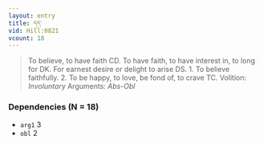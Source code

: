 ```yaml
---
layout: entry
title: དད་
vid: Hill:0821
vcount: 18
---
```

> To believe, to have faith CD\. To have faith, to have interest in, to long for DK\. For earnest desire or delight to arise DS\. 1\. To believe faithfully\. 2\. To be happy, to love, be fond of, to crave TC\.
> Volition: _Involuntary_
> Arguments: _Abs-Obl_


### Dependencies (N = 18)
* `arg1` 3
* `obl` 2
